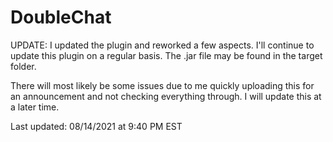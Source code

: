 # DoubleChat

UPDATE:
I updated the plugin and reworked a few aspects. I'll continue to update this plugin on a regular basis. The .jar file may be found in the target folder.

There will most likely be some issues due to me quickly uploading this for an announcement and not checking everything through. I will update this at a later time. 

Last updated: 08/14/2021 at 9:40 PM EST
